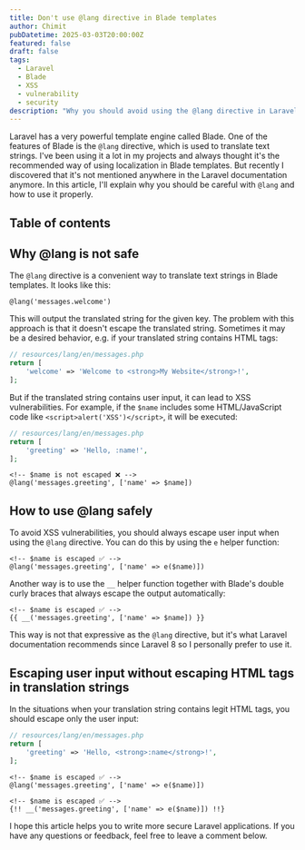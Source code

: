 ```yaml
---
title: Don't use @lang directive in Blade templates
author: Chimit
pubDatetime: 2025-03-03T20:00:00Z
featured: false
draft: false
tags:
  - Laravel
  - Blade
  - XSS
  - vulnerability
  - security
description: "Why you should avoid using the @lang directive in Laravel Blade templates."
---
```


Laravel has a very powerful template engine called Blade. One of the features of Blade is the `@lang` directive, which is used to translate text strings. I've been using it a lot in my projects and always thought it's the recommended way of using localization in Blade templates. But recently I discovered that it's not mentioned anywhere in the Laravel documentation anymore. In this article, I'll explain why you should be careful with `@lang` and how to use it properly.

## Table of contents

## Why @lang is not safe

The `@lang` directive is a convenient way to translate text strings in Blade templates. It looks like this:

```blade
@lang('messages.welcome')
```

This will output the translated string for the given key. The problem with this approach is that it doesn't escape the translated string. Sometimes it may be a desired behavior, e.g. if your translated string contains HTML tags:

```php
// resources/lang/en/messages.php
return [
    'welcome' => 'Welcome to <strong>My Website</strong>!',
];
```

But if the translated string contains user input, it can lead to XSS vulnerabilities. For example, if the `$name` includes some HTML/JavaScript code like `<script>alert('XSS')</script>`, it will be executed:

```php
// resources/lang/en/messages.php
return [
    'greeting' => 'Hello, :name!',
];
```

```blade
<!-- $name is not escaped ❌ -->
@lang('messages.greeting', ['name' => $name])
```

## How to use @lang safely

To avoid XSS vulnerabilities, you should always escape user input when using the `@lang` directive. You can do this by using the `e` helper function:

```blade
<!-- $name is escaped ✅ -->
@lang('messages.greeting', ['name' => e($name)])
```

Another way is to use the `__` helper function together with Blade's double curly braces that always escape the output automatically:

```blade
<!-- $name is escaped ✅ -->
{{ __('messages.greeting', ['name' => $name]) }}
```

This way is not that expressive as the `@lang` directive, but it's what Laravel documentation recommends since Laravel 8 so I personally prefer to use it.

## Escaping user input without escaping HTML tags in translation strings

In the situations when your translation string contains legit HTML tags, you should escape only the user input:

```php
// resources/lang/en/messages.php
return [
    'greeting' => 'Hello, <strong>:name</strong>!',
];
```

```blade
<!-- $name is escaped ✅ -->
@lang('messages.greeting', ['name' => e($name)])

<!-- $name is escaped ✅ -->
{!! __('messages.greeting', ['name' => e($name)]) !!}
```

I hope this article helps you to write more secure Laravel applications. If you have any questions or feedback, feel free to leave a comment below.
